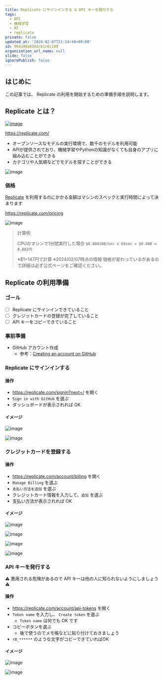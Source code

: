 ```yaml
---
title: Replicate にサインインする & API キーを発行する
tags:
  - API
  - 機械学習
  - AI
  - replicate
private: false
updated_at: '2024-02-07T21:14:48+09:00'
id: 964a98a83ddcb1c6c188
organization_url_name: null
slide: false
ignorePublish: false
---
```


## はじめに

この記事では、 Replicate の利用を開始するための準備手順を説明します。


<!-- ../parts/replicate/about.md -->
## Replicate とは？

[![image](https://i.imgur.com/R4kKcAZ.png)](https://replicate.com/)

https://replicate.com/

- オープンソースなモデルの実行環境で、数千のモデルを利用可能
- APIが提供されており、機械学習やPythonの知識がなくても自身のアプリに組み込むことができる
- カテゴリや人気順などでモデルを探すことができる

![image](https://i.imgur.com/u1c4mhk.png)

### 価格

[Replicate](https://replicate.com/) を利用するのにかかる金額はマシンのスペックと実行時間によって決まります

https://replicate.com/pricing

![image](https://i.imgur.com/Km1qpzA.png)

> 計算例
>
> CPUのマシンで1分間実行した場合
> `$0.000100/sec x 60sec = $0.006 ≒ 0.882円`
>
> ※$1=147円で計算
> ※2024/02/07時点の情報
> 価格が変わっているがあるので詳細は必ず公式ページをご確認ください。



<!-- ../parts/replicate/registration.md -->
## Replicate の利用準備

### ゴール

- [ ] Replicate にサインインできていること
- [ ] クレジットカードの登録が完了していること
- [ ] API キーをコピーできていること

### 事前準備

- GitHub アカウント作成
  - 参考：[Creating an account on GitHub](https://docs.github.com/ja/get-started/start-your-journey/creating-an-account-on-github)

### Replicate にサインインする

#### 操作

- https://replicate.com/signin?next=/ を開く
- `Sign in with GitHub` を選ぶ
- ダッシュボードが表示されれば OK

#### イメージ

![image](https://i.imgur.com/Ibxaw28.png)

![image](https://i.imgur.com/ekFC5yr.png)

### クレジットカードを登録する

#### 操作

- https://replicate.com/account/billing を開く
- `Manage Billing` を選ぶ
- `支払い方法を追加` を選ぶ
- クレジットカード情報を入力して、`追加` を選ぶ
- 支払い方法が表示されれば OK

#### イメージ

![image](https://i.imgur.com/itzCq4s.png)

![image](https://i.imgur.com/Pb0AyqG.png)

![image](https://i.imgur.com/pMtyhDM.png)

![image](https://i.imgur.com/tXfye59.png)

### API キーを発行する

⚠ 悪用される危険があるので API キーは他の人に知られないようにしましょう ⚠

#### 操作

- https://replicate.com/account/api-tokens を開く
- `Token name` を入力し、 `Create token` を選ぶ
  - `Token name` は何でも OK です
- コピーボタンを選ぶ
  - 後で使うのでメモ帳などに貼り付けておきましょう
- `r8_******` のような文字がコピーできていればOK

#### イメージ

![image](https://i.imgur.com/YNhNtHK.png)

![image](https://i.imgur.com/0WW3avP.png)


